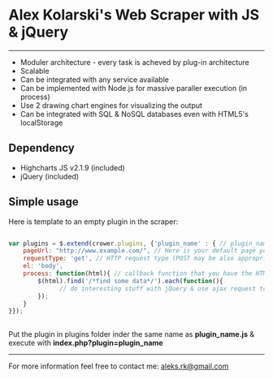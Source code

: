 Alex Kolarski's Web Scraper with JS & jQuery
===============================================

----------------------------------------

* Moduler architecture - every task is acheved by plug-in architecture
* Scalable
* Can be integrated with any service available
* Can be implemented with Node.js for massive paraller execution (in process)
* Use 2 drawing chart engines for visualizing the output
* Can be integrated with SQL & NoSQL databases even with HTML5's localStorage

Dependency
-----------------
* Highcharts JS v2.1.9 (included)
* jQuery (included)


Simple usage
-----------------------
Here is template to an empty plugin in the scraper:

```javascript

var plugins = $.extend(crower.plugins, {'plugin_name' : { // plugin_name is the name of your plugin
    pageUrl: "http://www.example.com/", // Here is your default page you want to scrape
    requestType: 'get', // HTTP request type (POST may be also appropriate)
    el: 'body', 
    process: function(html){ // callback function that you have the HTML code of the above page
        $(html).find('/*find some data*/').each(function(){
	          // do interesting stuff with jQuery & use ajax request to save to database
        });
    }
}});
  
```
Put the plugin in plugins folder inder the same name as **plugin_name.js** & execute with **index.php?plugin=plugin_name**

--------
For more information feel free to contact me: 
aleks.rk@gmail.com